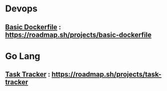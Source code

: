 # Devops
## [Basic Dockerfile](https://github.com/Younesi/roadmap-projects/tree/main/devops/1-basic-docker-file) : https://roadmap.sh/projects/basic-dockerfile


# Go Lang
## [Task Tracker](https://github.com/Younesi/roadmap-projects/tree/main/go/1-task-tracker) : https://roadmap.sh/projects/task-tracker